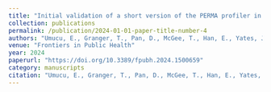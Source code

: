 ```yaml
---
title: "Initial validation of a short version of the PERMA profiler in a national sample of rural veterans"
collection: publications
permalink: /publication/2024-01-01-paper-title-number-4
authors: "Umucu, E., Granger, T., Pan, D., McGee, T., Han, E., Yates, J., Barnas, J., Barter, C., & Lee, B."
venue: "Frontiers in Public Health"
year: 2024
paperurl: "https://doi.org/10.3389/fpubh.2024.1500659"
category: manuscripts
citation: "Umucu, E., Granger, T., Pan, D., McGee, T., Han, E., Yates, J., Barnas, J., Barter, C., & Lee, B. (2024). Initial validation of a short version of the PERMA profiler in a national sample of rural veterans. Frontiers in Public Health. https://doi.org/10.3389/fpubh.2024.1500659"
---
```

